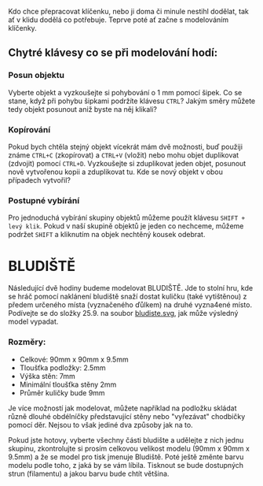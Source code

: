 Kdo chce přepracovat klíčenku, nebo ji doma či minule nestihl dodělat, tak ať v klidu dodělá co potřebuje. Teprve poté ať začne s modelováním klíčenky.

Chytré klávesy co se při modelování hodí:
----
### Posun objektu
  Vyberte objekt a vyzkoušejte si pohybování o 1 mm pomocí šipek.
  Co se stane, když při pohybu šipkami podržíte klávesu `CTRL`? Jakým směry můžete tedy objekt posunout aniž byste na něj klikali?
### Kopírování
  Pokud bych chtěla stejný objekt vícekrát mám dvě možnosti, buď použiji známe `CTRL+C` (zkopírovat) a `CTRL+V` (vložit) nebo mohu objet duplikovat (zdvojit) pomocí `CTRL+D`. Vyzkoušejte si zduplikovat jeden objet, posunout nově vytvořenou kopii a zduplikovat tu. Kde se nový objekt v obou případech vytvořil?
### Postupné vybírání  
  Pro jednoduchá vybírání skupiny objektů můžeme použít klávesu `SHIFT + levý klik`. Pokud v naší skupině objektů je jeden co nechceme, můžeme podržet `SHIFT` a kliknutím na objek nechtěný kousek odebrat.
  
BLUDIŠTĚ  
======
Následující dvě hodiny budeme modelovat BLUDIŠTĚ. Jde to stolní hru, kde se hráč pomocí naklánení bludiště snaží dostat kuličku (také vytištěnou) z předem určeného místa (vyznačeného ďůlkem) na druhé vyzna4ené místo. Podívejte se do složky 25.9. na soubor [bludiste.svg](https://github.com/prasokocka/DDM-3D/blob/master/Podklady/25.9./Bludiste.stl), jak může výsledný model vypadat.

### Rozměry:
  * Celkové: 90mm x 90mm x 9.5mm
  * Tloušťka podložky: 2.5mm
  * Výška stěn: 7mm
  * Minimální tloušťka stěny 2mm
  * Průměr kuličky bude 9mm

Je více možností jak modelovat, můžete například na podložku skládat různě dlouhé obdélníčky představující stěny nebo "vyřezávat" chodbičky pomocí děr. Nejsou to však jediné dva způsoby jak na to.

Pokud jste hotovy, vyberte všechny části bludište a udělejte z nich jednu skupinu, zkontrolujte si prosím celkovou velikost modelu (90mm x 90mm x 9.5mm) a že se model pro tisk jmenuje Bludiště. Poté ještě změnte barvu modelu podle toho, z jaká by se vám líbila. Tisknout se bude dostupných strun (filamentu) a jakou barvu bude chtít většina.
